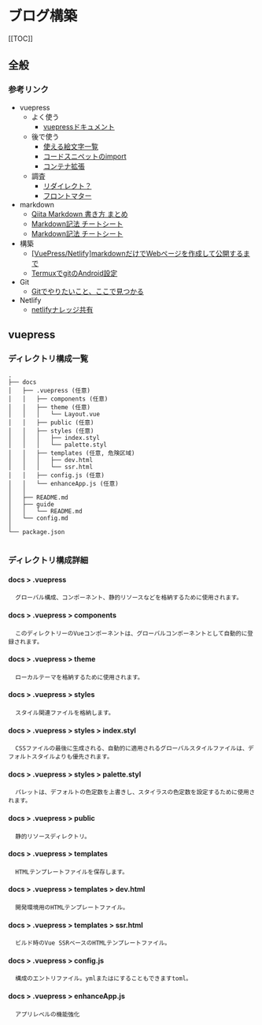 # ブログ構築
[[TOC]]
## 全般

### 参考リンク
- vuepress
  - よく使う
    - [vuepressドキュメント](https://vuepress.vuejs.org/guide/getting-started.html#prerequisites)
  - 後で使う
    - [使える絵文字一覧](https://github.com/markdown-it/markdown-it-emoji/blob/master/lib/data/full.json)
    - [コードスニペットのimport](https://vuepress.vuejs.org/guide/markdown.html#import-code-snippets)
    - [コンテナ拡張](https://vuepress.github.io/en/plugins/container/#installation)
  - 調査
    - [リダイレクト？](https://vuepress.vuejs.org/guide/markdown.html#redirection-for-urls)
    - [フロントマター](https://vuepress.vuejs.org/guide/markdown.html#frontmatter)
- markdown
    - [Qiita Markdown 書き方 まとめ](https://qiita.com/shizuma/items/8616bbe3ebe8ab0b6ca1)
    - [Markdown記法 チートシート](https://qiita.com/Qiita/items/c686397e4a0f4f11683d)
    - [Markdown記法 チートシート](https://qiita.com/Qiita/items/c686397e4a0f4f11683d)
- 構築
    - [[VuePress/Netlify]markdownだけでWebページを作成して公開するまで](https://qiita.com/ozaki25/items/a1988b01f83f6616b7f9)
    - [TermuxでgitのAndroid設定](https://debslink.hatenadiary.jp/entry/20180922/1537573651)
- Git
  - [Gitでやりたいこと、ここで見つかる](https://qiita.com/shimotaroo/items/b73d896ace10894fd290)
- Netlify
  - [netlifyナレッジ共有](https://qiita.com/asahi13/items/4efc5615fa60384c5220)

## vuepress

### ディレクトリ構成一覧
  ```
  .
  ├── docs
  │   ├── .vuepress (任意)
  │   │   ├── components (任意)
  │   │   ├── theme (任意)
  │   │   │   └── Layout.vue
  │   │   ├── public (任意)
  │   │   ├── styles (任意)
  │   │   │   ├── index.styl
  │   │   │   └── palette.styl
  │   │   ├── templates (任意, 危険区域)
  │   │   │   ├── dev.html
  │   │   │   └── ssr.html
  │   │   ├── config.js (任意)
  │   │   └── enhanceApp.js (任意)
  │   │ 
  │   ├── README.md
  │   ├── guide
  │   │   └── README.md
  │   └── config.md
  │ 
  └── package.json


  ```

### ディレクトリ構成詳細

#### docs > .vuepress
  ```
    グローバル構成、コンポーネント、静的リソースなどを格納するために使用されます。
  ```

#### docs > .vuepress > components
  ```
    このディレクトリーのVueコンポーネントは、グローバルコンポーネントとして自動的に登録されます。
  ```

#### docs > .vuepress > theme
  ```
    ローカルテーマを格納するために使用されます。
  ```

#### docs > .vuepress > styles
  ```
    スタイル関連ファイルを格納します。
  ```

#### docs > .vuepress > styles > index.styl
  ```
    CSSファイルの最後に生成される、自動的に適用されるグローバルスタイルファイルは、デフォルトスタイルよりも優先されます。
  ```

#### docs > .vuepress > styles > palette.styl
  ```
    パレットは、デフォルトの色定数を上書きし、スタイラスの色定数を設定するために使用されます。
   ```

#### docs > .vuepress > public
  ```
    静的リソースディレクトリ。
  ```

#### docs > .vuepress > templates
  ```
    HTMLテンプレートファイルを保存します。
  ```

#### docs > .vuepress > templates > dev.html
  ```
    開発環境用のHTMLテンプレートファイル。
  ```

#### docs > .vuepress > templates > ssr.html
  ```
    ビルド時のVue SSRベースのHTMLテンプレートファイル。
  ```

#### docs > .vuepress > config.js
  ```
    構成のエントリファイル。ymlまたはにすることもできますtoml。
  ```

#### docs > .vuepress > enhanceApp.js
  ```
    アプリレベルの機能強化
  ```

